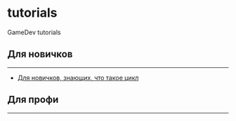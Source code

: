 # tutorials
GameDev tutorials

## Для новичков
-----
* [Для новичков, знающих, что такое цикл](tutorial1/)

## Для профи
-----
